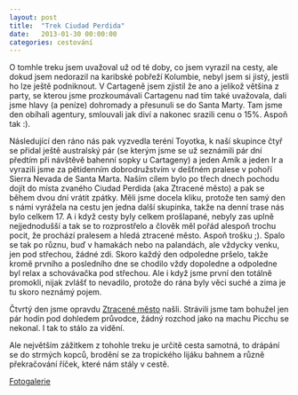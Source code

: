 ```yaml
---
layout: post
title:  "Trek Ciudad Perdida"
date:   2013-01-30 00:00:00
categories: cestování
---
```


O tomhle treku jsem uvažoval už od té doby, co jsem vyrazil na cesty, ale dokud jsem nedorazil na karibské pobřeží Kolumbie, nebyl jsem si jistý, jestli ho lze ještě podniknout. V Cartageně jsem zjistil že ano a jelikož většina z party, se kterou jsme prozkoumávali Cartagenu nad tím také uvažovala, dali jsme hlavy (a peníze) dohromady a přesunuli se do Santa Marty. Tam jsme den obíhali agentury, smlouvali jak diví a nakonec srazili cenu o 15%. Aspoň tak :).

Následující den ráno nás pak vyzvedla teréní Toyotka, k naší skupince čtyř se přidal ještě australský pár (se kterým jsme se už seznámili pár dní předtím při návštěvě bahenní sopky u Cartageny) a jeden Amík a jeden Ir a vyrazili jsme za pětidenním dobrodružstvím v dešťném pralese v pohoří Sierra Nevada de Santa Marta. Naším cílem bylo po třech dnech pochodu dojít do místa zvaného Ciudad Perdida (aka Ztracené město) a pak se během dvou dní vrátit zpátky. Měli jsme docela kliku, protože ten samý den s námi vyrážela na cestu jen jedna další skupinka, takže na denní trase nás bylo celkem 17. A i když cesty byly celkem prošlapané, nebyly zas uplně nejjednodušší a tak se to rozprostřelo a člověk měl pořád alespoň trochu pocit, že prochází pralesem a hledá ztracené město. Aspoň trošku ;). Spalo se tak po různu, buď v hamakách nebo na palandách, ale vždycky venku, jen pod střechou, žádné zdi. Skoro každý den odpoledne pršelo, takže kromě prvního a posledního dne se chodilo vždy dopoledne a odpoledne byl relax a schovávačka pod střechou. Ale i když jsme první den totálně promokli, nijak zvlášť to nevadilo, protože do rána byly věci suché a zima je tu skoro neznámý pojem.

Čtvrtý den jsme opravdu [Ztracené město] našli. Strávili jsme tam bohužel jen pár hodin pod dohledem průvodce, žádný rozchod jako na machu Picchu se nekonal. I tak to stálo za vidění.

Ale největším zážitkem z tohohle treku je určitě cesta samotná, to drápání se do strmých kopců, brodění se za tropického lijáku bahnem a různě překračování říček, které nám stály v cestě.

[Fotogalerie]

[Ztracené město]: http://cs.wikipedia.org/wiki/Ztracen%C3%A9_m%C4%9Bsto
[Fotogalerie]: https://github.com/mojombo/jekyll

